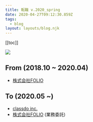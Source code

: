 ```yaml
---
title: 転職 v.2020_spring
date: 2020-04-27T09:12:30.859Z
tags:
  - blog
layout: layouts/blog.njk
---
```


[[toc]]

![](https://cdn-images-1.medium.com/max/800/1*6CfI9AlBp9w8ORkJOaWZrw.png)

## From (2018.10 ~ 2020.04)

-   [株式会社FOLIO](https://corp.folio-sec.com/)

## To (2020.05 ~)

-   [classdo inc.](https://classdo.com/ja/)
-   [株式会社FOLIO](https://corp.folio-sec.com/) (業務委託)
